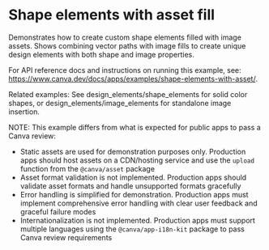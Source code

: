 # Shape elements with asset fill

Demonstrates how to create custom shape elements filled with image assets. Shows combining vector paths with image fills to create unique design elements with both shape and image properties.

For API reference docs and instructions on running this example, see: https://www.canva.dev/docs/apps/examples/shape-elements-with-asset/.

Related examples: See design_elements/shape_elements for solid color shapes, or design_elements/image_elements for standalone image insertion.

NOTE: This example differs from what is expected for public apps to pass a Canva review:

- Static assets are used for demonstration purposes only. Production apps should host assets on a CDN/hosting service and use the `upload` function from the `@canva/asset` package
- Asset format validation is not implemented. Production apps should validate asset formats and handle unsupported formats gracefully
- Error handling is simplified for demonstration. Production apps must implement comprehensive error handling with clear user feedback and graceful failure modes
- Internationalization is not implemented. Production apps must support multiple languages using the `@canva/app-i18n-kit` package to pass Canva review requirements
